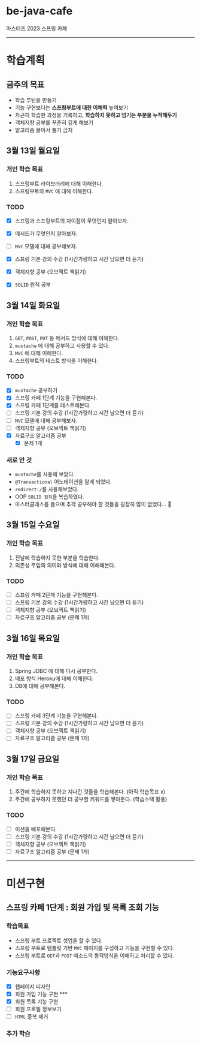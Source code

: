# be-java-cafe
마스터즈 2023 스프링 카페 

---
# 학습계획
## 금주의 목표
- 학습 루틴을 만들기
- 기능 구현보다는 **스프링부트에 대한 이해력** 높여보기
- 차근히 학습한 과정을 기록하고, **학습하지 못하고 넘기는 부분을 누적해두기**
- 객체지향 공부를 꾸준히 깊게 해보기
- 알고리즘 몰아서 풀기 금지

## 3월 13일 월요일
### 개인 학습 목표
1. 스프링부트 라이브러리에 대해 이해한다.
2. 스프링부트와 `MVC` 에 대해 이해한다.

### TODO
- [x] 스프링과 스프링부트의 차이점이 무엇인지 알아보자.
- [x] 메서드가 무엇인지 알아보자.
- [ ] `MVC` 모델에 대해 공부해보자.
- [x] 스프링 기본 강의 수강 (1시간가량하고 시간 남으면 더 듣기)
- [x] 객체지향 공부 (오브젝트 책읽기)
- [x] `SOLID` 원칙 공부 


## 3월 14일 화요일
### 개인 학습 목표
1. `GET`, `POST`, `PUT` 등 메서드 방식에 대해 이해한다.
2. `mustache` 에 대해 공부하고 사용할 수 있다.
3. `MVC` 에 대해 이해한다.
4. 스프링부트의 테스트 방식을 이해한다.

### TODO
- [x] `mustache` 공부하기
- [x] 스프링 카페 1단계 기능을 구현해본다.
- [x] 스프링 카페 1단계를 테스트해본다.
- [ ] 스프링 기본 강의 수강 (1시간가량하고 시간 남으면 더 듣기)
- [ ] `MVC` 모델에 대해 공부해보자.
- [ ] 객체지향 공부 (오브젝트 책읽기)
- [x] 자료구조 알고리즘 공부
  - [x] 문제 1개

### 새로 안 것
- `mustache`를 사용해 보았다.
- `@Transactional` 어노테이션을 알게 되었다.
- `redirect:/`를 사용해보았다.
- OOP `SOLID 원칙`을 복습하였다.
- 마스터클래스를 들으며 추각 공부해야 할 것들을 굉장히 많이 얻었다... 🥹

## 3월 15일 수요일
### 개인 학습 목표
1. 전날에 학습하지 못한 부분을 학습한다.
3. 의존성 주입의 의미와 방식에 대해 이해해본다.

### TODO
- [ ] 스프링 카페 2단계 기능을 구현해본다.
- [ ] 스프링 기본 강의 수강 (1시간가량하고 시간 남으면 더 듣기)
- [ ] 객체지향 공부 (오브젝트 책읽기)
- [ ] 자료구조 알고리즘 공부 (문제 1개)

## 3월 16일 목요일
### 개인 학습 목표
1. Spring JDBC 에 대해 다시 공부한다.
2. 배포 방식 Heroku에 대해 이해한다.
3. DB에 대해 공부해본다.

### TODO
- [ ] 스프링 카페 3단계 기능을 구현해본다.
- [ ] 스프링 기본 강의 수강 (1시간가량하고 시간 남으면 더 듣기)
- [ ] 객체지향 공부 (오브젝트 책읽기)
- [ ] 자료구조 알고리즘 공부 (문제 1개)

## 3월 17일 금요일
### 개인 학습 목표
1. 주간에 학습하지 못하고 지나간 것들을 학습해본다. (아직 학습목표 x)
2. 주간에 공부하지 못했던 더 공부할 키워드를 쌓아둔다. (학습스택 활용)

### TODO
- [ ] 미션을 배포해본다.
- [ ] 스프링 기본 강의 수강 (1시간가량하고 시간 남으면 더 듣기)
- [ ] 객체지향 공부 (오브젝트 책읽기)
- [ ] 자료구조 알고리즘 공부 (문제 1개)

---
# 미션구현
## 스프링 카페 1단계 : 회원 가입 및 목록 조회 기능
### 학습목표
- 스프링 부트 프로젝트 셋업을 할 수 있다.
- 스프링 부트로 템플릿 기반 `MVC` 페이지를 구성하고 기능을 구현할 수 있다.
- 스프링 부트로 `GET`과 `POST` 메소드의 동작방식을 이해하고 처리할 수 있다.

### 기능요구사항
- [x] 웹페이지 디자인
- [x] 회원 가입 기능 구현 ***
- [x] 회원 목록 기능 구현
- [ ] 회원 프로필 정보보기
- [ ] `HTML` 중복 제거

### 추가 학습
